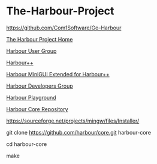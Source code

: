 # The-Harbour-Project

https://github.com/Com1Software/Go-Harbour

[The Harbour Project Home](https://harbour.github.io/)

[Harbour User Group](https://groups.google.com/g/harbour-users)

[Harbour++](https://github.com/marcosgambeta/harbourpp-v1)

[Harbour MiniGUI Extended for Harbour++](https://github.com/marcosgambeta/hmgextpp/tree/main)

[Harbour Developers Group](https://groups.google.com/g/harbour-devel)

[Harbour Playground](https://os.allcom.pl/harbour/)	

[Harbour Core Repository ](https://github.com/harbour/core)

https://sourceforge.net/projects/mingw/files/Installer/

git clone https://github.com/harbour/core.git harbour-core

cd harbour-core

make
